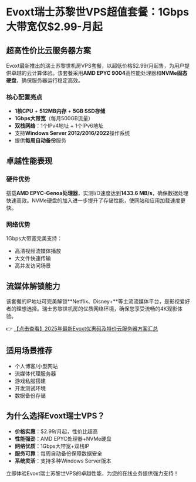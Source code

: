 # Evoxt瑞士苏黎世VPS超值套餐：1Gbps大带宽仅$2.99-月起

## 超高性价比云服务器方案

Evoxt最新推出的瑞士苏黎世机房VPS套餐，以超低价格$2.99/月起售，为用户提供卓越的云计算体验。该套餐采用**AMD EPYC 9004**高性能处理器和**NVMe固态硬盘**，确保服务器运行稳定高效。

### 核心配置亮点
- **1核CPU** + **512MB内存** + **5GB SSD存储**
- **1Gbps大带宽**（每月500GB流量）
- **双栈网络**：1个IPv4地址 + 1个IPv6地址
- 支持**Windows Server 2012/2016/2022**操作系统
- 提供**每周自动备份**服务

## 卓越性能表现

### 硬件优势
搭载**AMD EPYC-Genoa处理器**，实测I/O速度达到**1433.6 MB/s**，确保数据处理快速高效。NVMe硬盘的加入进一步提升了存储性能，使网站和应用加载速度更快。

### 网络优势
1Gbps大带宽完美支持：
- 高清视频流媒体播放
- 大文件快速传输
- 高并发访问场景

## 流媒体解锁能力

该套餐的IP地址可完美解锁**Netflix、Disney+**等主流流媒体平台，是影视爱好者的理想选择。瑞士苏黎世机房的优质网络环境，确保您享受流畅的4K观影体验。

👉 [【点击查看】2025年最新Evoxt优惠码及特价云服务器方案汇总](https://bit.ly/evoxt)

## 适用场景推荐
- 个人博客/小型网站
- 流媒体代理服务器
- 游戏私服搭建
- 开发测试环境
- 数据备份存储

## 为什么选择Evoxt瑞士VPS？
- **价格实惠**：$2.99/月起，性价比超高
- **性能强劲**：AMD EPYC处理器+NVMe硬盘
- **网络优质**：1Gbps大带宽+双栈IP
- **服务可靠**：每周自动备份保障数据安全
- **系统灵活**：支持多种Windows Server版本

立即体验Evoxt瑞士苏黎世VPS的卓越性能，为您的在线业务提供强力支持！